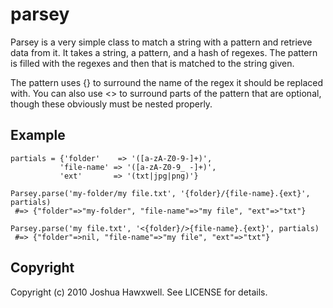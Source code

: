 # parsey

Parsey is a very simple class to match a string with a pattern and retrieve data from it.
It takes a string, a pattern, and a hash of regexes. The pattern is filled with the regexes
and then that is matched to the string given.

The pattern uses {} to surround the name of the regex it should be replaced with. You can
also use <> to surround parts of the pattern that are optional, though these obviously
must be nested properly.

## Example

    partials = {'folder'    => '([a-zA-Z0-9-]+)', 
               'file-name' => '([a-zA-Z0-9_ -]+)', 
               'ext'       => '(txt|jpg|png)'}
    
    Parsey.parse('my-folder/my file.txt', '{folder}/{file-name}.{ext}', partials)
     #=> {"folder"=>"my-folder", "file-name"=>"my file", "ext"=>"txt"}
    
    Parsey.parse('my file.txt', '<{folder}/>{file-name}.{ext}', partials)
     #=> {"folder"=>nil, "file-name"=>"my file", "ext"=>"txt"}

## Copyright

Copyright (c) 2010 Joshua Hawxwell. See LICENSE for details.
